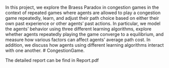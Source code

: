 In this project, we explore the Braess Paradox in congestion games in the context of repeated games where agents are allowed to play a congestion game repeatedly, learn, and adjust their path choice based on either their own past experience or other agents’ past actions. In particular, we model the agents’ behavior using three different learning algorithms, explore whether agents repeatedly playing the game converge to a equilibrium, and measure how various factors can affect agents’ average path cost. In addition, we discuss how agents using different learning algorithms interact with one another. # CongestionGame.

The detailed report can be find in Report.pdf
